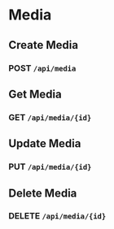 # Media

## Create Media

<h3><span class="text-blue">POST</span> <code>/api/media</code> <Badge type="tip" text="^1.0.0" /></h3>

## Get Media

<h3><span class="text-green">GET</span> <code>/api/media/{id}</code> <Badge type="tip" text="^1.0.0" /></h3>

## Update Media

<h3><span class="text-orange">PUT</span> <code>/api/media/{id}</code> <Badge type="tip" text="^1.0.0" /></h3>

## Delete Media

<h3><span class="text-red">DELETE</span> <code>/api/media/{id}</code> <Badge type="tip" text="^1.0.0" /></h3>
